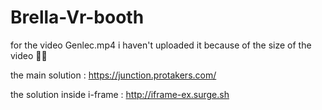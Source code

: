 # Brella-Vr-booth
for the video Genlec.mp4 i haven't uploaded it because of the size of the video 🙏🏻

the main solution : https://junction.protakers.com/


the solution inside i-frame : http://iframe-ex.surge.sh
